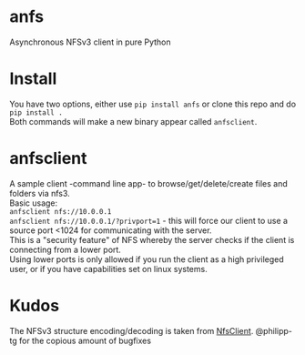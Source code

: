 # anfs
Asynchronous NFSv3 client in pure Python

# Install
You have two options, either use `pip install anfs` or clone this repo and do `pip install .`  
Both commands will make a new binary appear called `anfsclient`.  

# anfsclient
A sample client -command line app- to browse/get/delete/create files and folders via nfs3.  
Basic usage:  
`anfsclient nfs://10.0.0.1`  
`anfsclient nfs://10.0.0.1/?privport=1` - this will force our client to use a source port <1024 for communicating with the server.  
This is a "security feature" of NFS whereby the server checks if the client is connecting from a lower port.  
Using lower ports is only allowed if you run the client as a high privileged user, or if you have capabilities set on linux systems.

# Kudos
The NFSv3 structure encoding/decoding is taken from [NfsClient](https://github.com/CharmingYang0/NfsClient).
@philipp-tg for the copious amount of bugfixes
